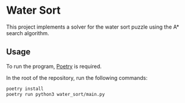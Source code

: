# Water Sort

This project implements a solver for the water sort puzzle using the A* search algorithm.

## Usage

To run the program, [Poetry](https://python-poetry.org) is required.

In the root of the repository, run the following commands:

```bash
poetry install
poetry run python3 water_sort/main.py
```
